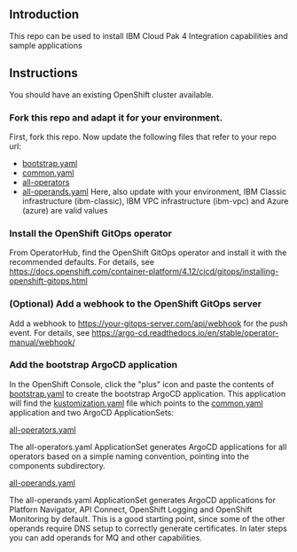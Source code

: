 ## Introduction
This repo can be used to install IBM Cloud Pak 4 Integration capabilities and sample applications

## Instructions

You should have an existing OpenShift cluster available. 

### Fork this repo and adapt it for your environment.

First, fork this repo. Now update the following files that refer to your repo url: 

* [bootstrap.yaml](./argocd/bootstrap.yaml) 
* [common.yaml](argocd/common.yaml)
* [all-operators](argocd/operators/all-operators.yaml)
* [all-operands.yaml](argocd/operands/all-operands.yaml) Here, also update with your environment, IBM Classic infrastructure (ibm-classic), IBM VPC infrastructure (ibm-vpc) and Azure (azure) are valid values

### Install the OpenShift GitOps operator

From OperatorHub, find the OpenShift GitOps operator and install it with the recommended defaults. For details, see https://docs.openshift.com/container-platform/4.12/cicd/gitops/installing-openshift-gitops.html

### (Optional) Add a webhook to the OpenShift GitOps server

Add a webhook to https://your-gitops-server.com/api/webhook for the push event. For details, see https://argo-cd.readthedocs.io/en/stable/operator-manual/webhook/

### Add the bootstrap ArgoCD application
In the OpenShift Console, click the "plus" icon and paste the contents of [bootstrap.yaml](./argocd/bootstrap.yaml) to create the bootstrap ArgoCD application. This application will find the [kustomization.yaml](./argocd/kustomization.yaml) file which points to the [common.yaml](./argocd/common.yaml)  application and two ArgoCD ApplicationSets:

[all-operators.yaml](./argocd/operators/all-operators.yaml)

The all-operators.yaml ApplicationSet generates ArgoCD applications for all operators based on a simple naming convention, pointing into the components subdirectory.

[all-operands.yaml](./argocd/operands/all-operands.yaml)

The all-operands.yaml ApplicationSet generates ArgoCD applications for Platforn Navigator, API Connect, OpenShift Logging and OpenShift Monitoring by default. This is a good starting point, since some of the other operands require DNS setup to correctly generate certificates. In later steps you can add operands for MQ and other capabilities.
